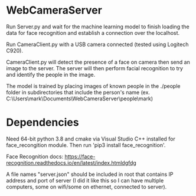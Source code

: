 # WebCameraServer

Run Server.py and wait for the machine learning model to finish loading the data for face recognition and establish a connection over the localhost.

Run CameraClient.py with a USB camera connected (tested using Logitech C920).

CameraClient.py will detect the presence of a face on camera then send an image to the server. The server will then perform facial recognition to try and identify the people in the image.

The model is trained by placing images of known people in the ./people folder in subdirectories that include the person's name (ex. C:\Users\mark\Documents\WebCameraServer\people\mark)

# Dependencies
Need 64-bit python 3.8 and cmake via Visual Studio C++ installed for face_recongition module.
Then run 'pip3 install face_recognition'.

Face Recognition docs: https://face-recognition.readthedocs.io/en/latest/index.htmldgfdg

A file names "server.json" should be included in root that contains IP address and port of server (I did it like this so I can have multiple computers, some on wifi/some on ethernet, connected to server).